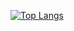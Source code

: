 [![Top Langs](https://github-readme-stats.vercel.app/api/top-langs/?username=HI-0123&layout=compact
)](https://github.com/anuraghazra/github-readme-stats)
